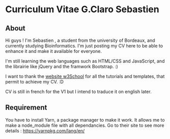 # Curriculum Vitae G.Claro Sebastien

## About
Hi guys ! I'm Sebastien , a student from the university of Bordeaux, and currently studying Bioinformatics. I'm just posting my CV here to be able to enhance it and make it available for everyone.

I'm still learning the web languages such as HTML/CSS and JavaScript, and the librairie like jQuery and the framwork Bootstrap. :)

I want to thank the [website w3School](https://www.w3schools.com/) for all the tutorials and templates, that permit to achieve my CV. :D 

CV is still in french for the V1 but I intend to traduce it on english later.

## Requirement
You have to install Yarn, a package manager to make it work. It allows me to make a node_module file with all dependancies. Go to their site to see more details : https://yarnpkg.com/lang/en/
